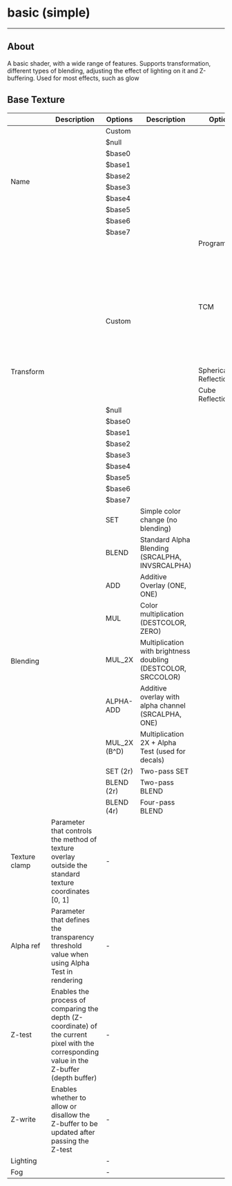 # basic (simple)

___

## About

A basic shader, with a wide range of features. Supports transformation, different types of blending, adjusting the effect of lighting on it and Z-buffering. Used for most effects, such as glow

## Base Texture

<table><thead>
  <tr>
    <th></th>
    <th>Description</th>
    <th>Options</th>
    <th>Description</th>
    <th>Options</th>
    <th>Description</th>
    <th>Options</th>
    <th>Description</th>
  </tr></thead>
<tbody>
  <tr>
    <td rowspan="10">Name</td>
    <td rowspan="10"></td>
    <td>Custom</td>
    <td></td>
    <td></td>
    <td></td>
    <td></td>
    <td></td>
  </tr>
  <tr>
    <td>$null</td>
    <td></td>
    <td></td>
    <td></td>
    <td></td>
    <td></td>
  </tr>
  <tr>
    <td>$base0</td>
    <td></td>
    <td></td>
    <td></td>
    <td></td>
    <td></td>
  </tr>
  <tr>
    <td>$base1</td>
    <td></td>
    <td></td>
    <td></td>
    <td></td>
    <td></td>
  </tr>
  <tr>
    <td>$base2</td>
    <td></td>
    <td></td>
    <td></td>
    <td></td>
    <td></td>
  </tr>
  <tr>
    <td>$base3</td>
    <td></td>
    <td></td>
    <td></td>
    <td></td>
    <td></td>
  </tr>
  <tr>
    <td>$base4</td>
    <td></td>
    <td></td>
    <td></td>
    <td></td>
    <td></td>
  </tr>
  <tr>
    <td>$base5</td>
    <td></td>
    <td></td>
    <td></td>
    <td></td>
    <td></td>
  </tr>
  <tr>
    <td>$base6</td>
    <td></td>
    <td></td>
    <td></td>
    <td></td>
    <td></td>
  </tr>
  <tr>
    <td>$base7</td>
    <td></td>
    <td></td>
    <td></td>
    <td></td>
    <td></td>
  </tr>
  <tr>
    <td rowspan="20">Transform</td>
    <td rowspan="20"></td>
    <td rowspan="11">Custom</td>
    <td rowspan="11"></td>
    <td>Programmable</td>
    <td></td>
    <td></td>
    <td></td>
  </tr>
  <tr>
    <td rowspan="8">TCM</td>
    <td rowspan="8"></td>
    <td>Scale enabled</td>
    <td></td>
  </tr>
  <tr>
    <td>Scale U</td>
    <td></td>
  </tr>
  <tr>
    <td>Scale V</td>
    <td></td>
  </tr>
  <tr>
    <td>Rotate enabled</td>
    <td></td>
  </tr>
  <tr>
    <td>Rotate</td>
    <td></td>
  </tr>
  <tr>
    <td>Scroll enabled</td>
    <td></td>
  </tr>
  <tr>
    <td>Scroll U</td>
    <td></td>
  </tr>
  <tr>
    <td>Scroll V</td>
    <td></td>
  </tr>
  <tr>
    <td>Spherical Reflection</td>
    <td></td>
    <td></td>
    <td></td>
  </tr>
  <tr>
    <td>Cube Reflection</td>
    <td></td>
    <td></td>
    <td></td>
  </tr>
  <tr>
    <td>$null</td>
    <td></td>
    <td></td>
    <td></td>
    <td></td>
    <td></td>
  </tr>
  <tr>
    <td>$base0</td>
    <td></td>
    <td></td>
    <td></td>
    <td></td>
    <td></td>
  </tr>
  <tr>
    <td>$base1</td>
    <td></td>
    <td></td>
    <td></td>
    <td></td>
    <td></td>
  </tr>
  <tr>
    <td>$base2</td>
    <td></td>
    <td></td>
    <td></td>
    <td></td>
    <td></td>
  </tr>
  <tr>
    <td>$base3</td>
    <td></td>
    <td></td>
    <td></td>
    <td></td>
    <td></td>
  </tr>
  <tr>
    <td>$base4</td>
    <td></td>
    <td></td>
    <td></td>
    <td></td>
    <td></td>
  </tr>
  <tr>
    <td>$base5</td>
    <td></td>
    <td></td>
    <td></td>
    <td></td>
    <td></td>
  </tr>
  <tr>
    <td>$base6</td>
    <td></td>
    <td></td>
    <td></td>
    <td></td>
    <td></td>
  </tr>
  <tr>
    <td>$base7</td>
    <td></td>
    <td></td>
    <td></td>
    <td></td>
    <td></td>
  </tr>
  <tr>
    <td rowspan="10">Blending</td>
    <td rowspan="10"></td>
    <td>SET</td>
    <td>Simple color change (no blending)</td>
    <td></td>
    <td></td>
    <td></td>
    <td></td>
  </tr>
  <tr>
    <td>BLEND</td>
    <td>Standard Alpha Blending (SRCALPHA, INVSRCALPHA)</td>
    <td></td>
    <td></td>
    <td></td>
    <td></td>
  </tr>
  <tr>
    <td>ADD</td>
    <td>Additive Overlay (ONE, ONE)</td>
    <td></td>
    <td></td>
    <td></td>
    <td></td>
  </tr>
  <tr>
    <td>MUL</td>
    <td>Color multiplication (DESTCOLOR, ZERO)</td>
    <td></td>
    <td></td>
    <td></td>
    <td></td>
  </tr>
  <tr>
    <td>MUL_2X</td>
    <td>Multiplication with brightness doubling (DESTCOLOR, SRCCOLOR)</td>
    <td></td>
    <td></td>
    <td></td>
    <td></td>
  </tr>
  <tr>
    <td>ALPHA-ADD</td>
    <td>Additive overlay with alpha channel (SRCALPHA, ONE)</td>
    <td></td>
    <td></td>
    <td></td>
    <td></td>
  </tr>
  <tr>
    <td>MUL_2X (B^D)</td>
    <td>Multiplication 2X + Alpha Test (used for decals)</td>
    <td></td>
    <td></td>
    <td></td>
    <td></td>
  </tr>
  <tr>
    <td>SET (2r)</td>
    <td>Two-pass SET</td>
    <td></td>
    <td></td>
    <td></td>
    <td></td>
  </tr>
  <tr>
    <td>BLEND (2r)</td>
    <td>Two-pass BLEND</td>
    <td></td>
    <td></td>
    <td></td>
    <td></td>
  </tr>
  <tr>
    <td>BLEND (4r)</td>
    <td>Four-pass BLEND</td>
    <td></td>
    <td></td>
    <td></td>
    <td></td>
  </tr>
  <tr>
    <td>Texture clamp</td>
    <td>Parameter that controls the method of texture overlay outside the standard texture coordinates [0, 1]</td>
    <td>-</td>
    <td></td>
    <td></td>
    <td></td>
    <td></td>
    <td></td>
  </tr>
  <tr>
    <td>Alpha ref</td>
    <td>Parameter that defines the transparency threshold value when using Alpha Test in rendering</td>
    <td>-</td>
    <td></td>
    <td></td>
    <td></td>
    <td></td>
    <td></td>
  </tr>
  <tr>
    <td>Z-test</td>
    <td>Enables the process of comparing the depth (Z-coordinate) of the current pixel with the corresponding value in the Z-buffer (depth buffer)</td>
    <td>-</td>
    <td></td>
    <td></td>
    <td></td>
    <td></td>
    <td></td>
  </tr>
  <tr>
    <td>Z-write</td>
    <td>Enables whether to allow or disallow the Z-buffer to be updated after passing the Z-test</td>
    <td>-</td>
    <td></td>
    <td></td>
    <td></td>
    <td></td>
    <td></td>
  </tr>
  <tr>
    <td>Lighting</td>
    <td></td>
    <td>-</td>
    <td></td>
    <td></td>
    <td></td>
    <td></td>
    <td></td>
  </tr>
  <tr>
    <td>Fog</td>
    <td></td>
    <td>-</td>
    <td></td>
    <td></td>
    <td></td>
    <td></td>
    <td></td>
  </tr>
</tbody></table>
